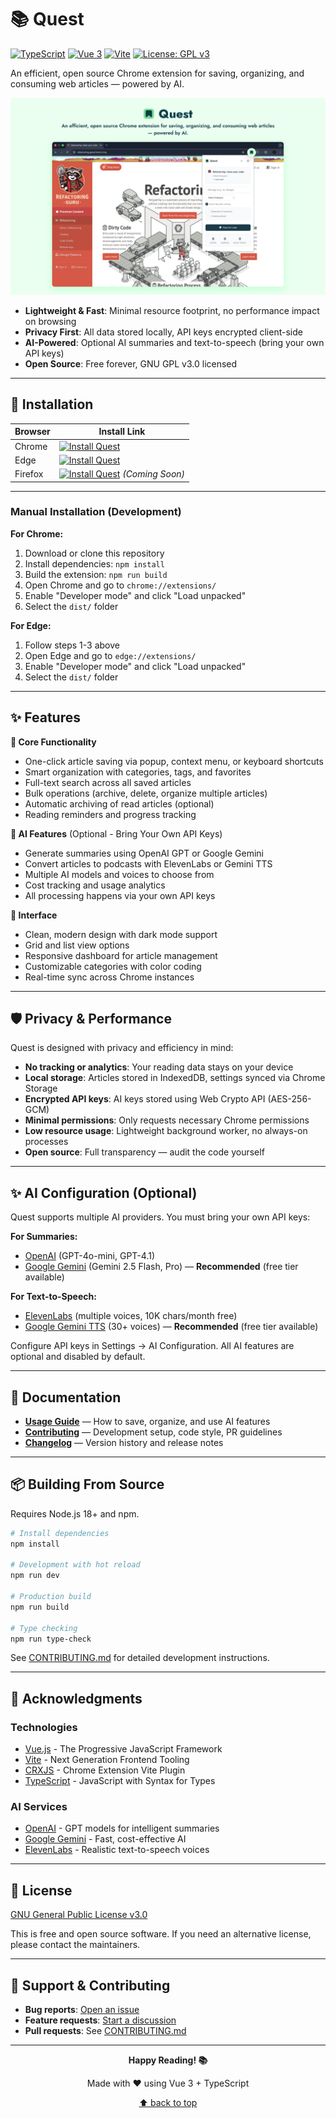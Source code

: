 # 📚 Quest
[![TypeScript](https://img.shields.io/badge/TypeScript-5.4-blue)](https://www.typescriptlang.org/) [![Vue 3](https://img.shields.io/badge/Vue-3.4-brightgreen)](https://vuejs.org/) [![Vite](https://img.shields.io/badge/Vite-5.2-646CFF)](https://vitejs.dev/) [![License: GPL v3](https://img.shields.io/badge/License-GPLv3-blue.svg)](LICENSE)

An efficient, open source Chrome extension for saving, organizing, and consuming web articles — powered by AI.

![Quest Extension](images/slide.png)

* **Lightweight & Fast**: Minimal resource footprint, no performance impact on browsing
* **Privacy First**: All data stored locally, API keys encrypted client-side
* **AI-Powered**: Optional AI summaries and text-to-speech (bring your own API keys)
* **Open Source**: Free forever, GNU GPL v3.0 licensed

---

##  🚀 Installation
| Browser | Install Link |
|---------|----------------|
| Chrome  | [![Install Quest](https://img.shields.io/badge/Install-Quest-blue?logo=googlechrome&style=for-the-badge)](https://chrome.google.com/webstore/detail/nklickjfgdodflfpkjljfhhilfnkmhfl) |
| Edge    | [![Install Quest](https://img.shields.io/badge/Install-Quest-blue?logo=microsoftedge&style=for-the-badge)](https://microsoftedge.microsoft.com/addons/detail/quest/nnfdfmboghffjhfabpehmgkhcmiclfea) |
| Firefox | [![Install Quest](https://img.shields.io/badge/Install-Quest-blue?logo=firefox&style=for-the-badge)](https://addons.mozilla.org/en-US/firefox/addon/quest/) *(Coming Soon)* |
---

### Manual Installation (Development)

**For Chrome:**
1. Download or clone this repository
2. Install dependencies: `npm install`
3. Build the extension: `npm run build`
4. Open Chrome and go to `chrome://extensions/`
5. Enable "Developer mode" and click "Load unpacked"
6. Select the `dist/` folder

**For Edge:**
1. Follow steps 1-3 above
2. Open Edge and go to `edge://extensions/`
3. Enable "Developer mode" and click "Load unpacked"
4. Select the `dist/` folder

---

## ✨ Features

**📖 Core Functionality**
- One-click article saving via popup, context menu, or keyboard shortcuts
- Smart organization with categories, tags, and favorites
- Full-text search across all saved articles
- Bulk operations (archive, delete, organize multiple articles)
- Automatic archiving of read articles (optional)
- Reading reminders and progress tracking

**🤖 AI Features** (Optional - Bring Your Own API Keys)
- Generate summaries using OpenAI GPT or Google Gemini
- Convert articles to podcasts with ElevenLabs or Gemini TTS
- Multiple AI models and voices to choose from
- Cost tracking and usage analytics
- All processing happens via your own API keys

**🎨 Interface**
- Clean, modern design with dark mode support
- Grid and list view options
- Responsive dashboard for article management
- Customizable categories with color coding
- Real-time sync across Chrome instances

---

## 🛡️ Privacy & Performance

Quest is designed with privacy and efficiency in mind:

- **No tracking or analytics**: Your reading data stays on your device
- **Local storage**: Articles stored in IndexedDB, settings synced via Chrome Storage
- **Encrypted API keys**: AI keys stored using Web Crypto API (AES-256-GCM)
- **Minimal permissions**: Only requests necessary Chrome permissions
- **Low resource usage**: Lightweight background worker, no always-on processes
- **Open source**: Full transparency — audit the code yourself

---

## ✨ AI Configuration (Optional)

Quest supports multiple AI providers. You must bring your own API keys:

**For Summaries:**
- [OpenAI](https://platform.openai.com/) (GPT-4o-mini, GPT-4.1)
- [Google Gemini](https://ai.google.dev/) (Gemini 2.5 Flash, Pro) — **Recommended** (free tier available)

**For Text-to-Speech:**
- [ElevenLabs](https://elevenlabs.io/) (multiple voices, 10K chars/month free)
- [Google Gemini TTS](https://ai.google.dev/) (30+ voices) — **Recommended** (free tier available)

Configure API keys in Settings → AI Configuration. All AI features are optional and disabled by default.

---

## 🎯 Documentation

- [**Usage Guide**](docs/USAGE.md) — How to save, organize, and use AI features
- [**Contributing**](CONTRIBUTING.md) — Development setup, code style, PR guidelines
- [**Changelog**](CHANGELOG.md) — Version history and release notes

---

## 📦  Building From Source

Requires Node.js 18+ and npm.

```bash
# Install dependencies
npm install

# Development with hot reload
npm run dev

# Production build
npm run build

# Type checking
npm run type-check
```

See [CONTRIBUTING.md](CONTRIBUTING.md) for detailed development instructions.

---

## 🙏 Acknowledgments
### Technologies

- [Vue.js](https://vuejs.org/) - The Progressive JavaScript Framework
- [Vite](https://vitejs.dev/) - Next Generation Frontend Tooling
- [CRXJS](https://crxjs.dev/vite-plugin) - Chrome Extension Vite Plugin
- [TypeScript](https://www.typescriptlang.org/) - JavaScript with Syntax for Types

### AI Services

- [OpenAI](https://openai.com/) - GPT models for intelligent summaries
- [Google Gemini](https://deepmind.google/technologies/gemini/) - Fast, cost-effective AI
- [ElevenLabs](https://elevenlabs.io/) - Realistic text-to-speech voices

---


## 📄 License

[GNU General Public License v3.0](LICENSE)

This is free and open source software. If you need an alternative license, please contact the maintainers.

---

## 🤝 Support & Contributing

- **Bug reports**: [Open an issue](../../issues)
- **Feature requests**: [Start a discussion](../../discussions)
- **Pull requests**: See [CONTRIBUTING.md](CONTRIBUTING.md)

---

<div align="center">

**Happy Reading! 📚**

Made with ❤️ using Vue 3 + TypeScript

[⬆ back to top](#quest)

</div>